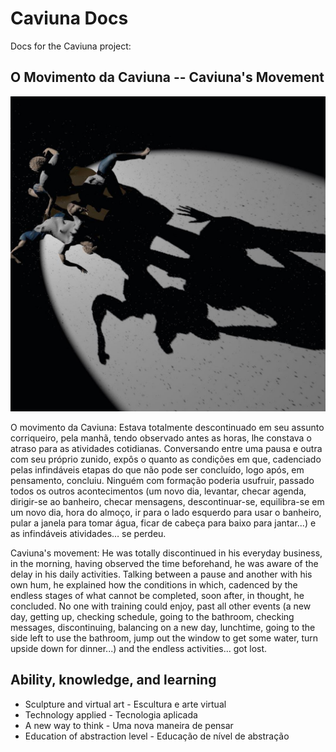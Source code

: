 # Caviuna Docs

Docs for the Caviuna project:

## O Movimento da Caviuna -- Caviuna's Movement

![Image](/img/movimento_caviuna.jpg)

O movimento da Caviuna: Estava totalmente descontinuado em seu assunto corriqueiro, pela manhã, tendo observado antes as
horas, lhe constava o atraso para as atividades cotidianas. Conversando entre uma pausa e outra
com seu próprio zunido, expôs o quanto as condições em que, cadenciado pelas infindáveis etapas
do que não pode ser concluído, logo após, em pensamento, concluiu. Ninguém com formação
poderia usufruir, passado todos os outros acontecimentos (um novo dia, levantar, checar agenda,
dirigir-se ao banheiro, checar mensagens, descontinuar-se, equilibra-se em um novo dia, hora do
almoço, ir para o lado esquerdo para usar o banheiro, pular a janela para tomar água, ficar de cabeça
para baixo para jantar...) e as infindáveis atividades… se perdeu.

Caviuna's movement: He was totally discontinued in his everyday business, in the morning, having observed the time beforehand, he was aware of the delay in his daily activities. Talking between a pause and another with his own hum, he explained how the conditions in which, cadenced by the endless stages of what cannot be completed, soon after, in thought, he concluded. No one with training could enjoy, past all other events (a new day, getting up, checking schedule, going to the bathroom, checking messages, discontinuing, balancing on a new day, lunchtime, going to the side left to use the bathroom, jump out the window to get some water, turn upside down for dinner...) and the endless activities... got lost.

## Ability, knowledge, and learning

* Sculpture and virtual art - Escultura e arte virtual
* Technology applied - Tecnologia aplicada
* A new way to think - Uma nova maneira de pensar
* Education of abstraction level - Educação de nível de abstração
